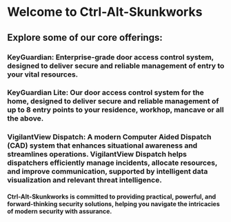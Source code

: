 # Welcome to Ctrl-Alt-Skunkworks

## Explore some of our core offerings:

### KeyGuardian: Enterprise-grade door access control system, designed to deliver secure and reliable management of entry to your vital resources.

### KeyGuardian Lite: Our door access control system for the home, designed to deliver secure and reliable management of up to 8 entry points to your residence, workhop, mancave or all the above.

### VigilantView Dispatch: A modern Computer Aided Dispatch (CAD) system that enhances situational awareness and streamlines operations. VigilantView Dispatch helps dispatchers efficiently manage incidents, allocate resources, and improve communication, supported by intelligent data visualization and relevant threat intelligence.

#### Ctrl-Alt-Skunkworks is committed to providing practical, powerful, and forward-thinking security solutions, helping you navigate the intricacies of modern security with assurance.
